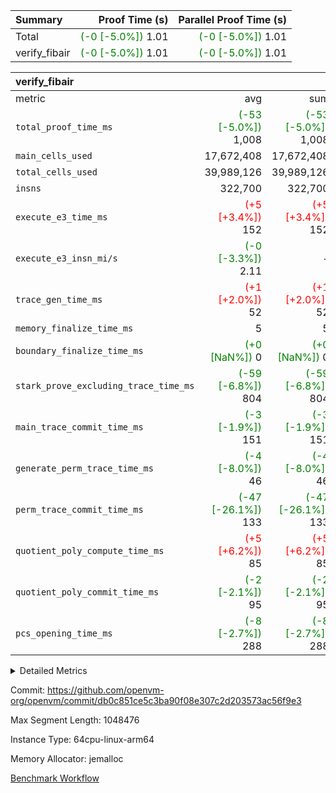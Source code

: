 | Summary | Proof Time (s) | Parallel Proof Time (s) |
|:---|---:|---:|
| Total | <span style='color: green'>(-0 [-5.0%])</span> 1.01 | <span style='color: green'>(-0 [-5.0%])</span> 1.01 |
| verify_fibair | <span style='color: green'>(-0 [-5.0%])</span> 1.01 | <span style='color: green'>(-0 [-5.0%])</span> 1.01 |


| verify_fibair |||||
|:---|---:|---:|---:|---:|
|metric|avg|sum|max|min|
| `total_proof_time_ms ` | <span style='color: green'>(-53 [-5.0%])</span> 1,008 | <span style='color: green'>(-53 [-5.0%])</span> 1,008 | <span style='color: green'>(-53 [-5.0%])</span> 1,008 | <span style='color: green'>(-53 [-5.0%])</span> 1,008 |
| `main_cells_used     ` |  17,672,408 |  17,672,408 |  17,672,408 |  17,672,408 |
| `total_cells_used    ` |  39,989,126 |  39,989,126 |  39,989,126 |  39,989,126 |
| `insns               ` |  322,700 |  322,700 |  322,700 |  322,700 |
| `execute_e3_time_ms  ` | <span style='color: red'>(+5 [+3.4%])</span> 152 | <span style='color: red'>(+5 [+3.4%])</span> 152 | <span style='color: red'>(+5 [+3.4%])</span> 152 | <span style='color: red'>(+5 [+3.4%])</span> 152 |
| `execute_e3_insn_mi/s` | <span style='color: green'>(-0 [-3.3%])</span> 2.11 | -          | <span style='color: green'>(-0 [-3.3%])</span> 2.11 | <span style='color: green'>(-0 [-3.3%])</span> 2.11 |
| `trace_gen_time_ms   ` | <span style='color: red'>(+1 [+2.0%])</span> 52 | <span style='color: red'>(+1 [+2.0%])</span> 52 | <span style='color: red'>(+1 [+2.0%])</span> 52 | <span style='color: red'>(+1 [+2.0%])</span> 52 |
| `memory_finalize_time_ms` |  5 |  5 |  5 |  5 |
| `boundary_finalize_time_ms` | <span style='color: green'>(+0 [NaN%])</span> 0 | <span style='color: green'>(+0 [NaN%])</span> 0 | <span style='color: green'>(+0 [NaN%])</span> 0 | <span style='color: green'>(+0 [NaN%])</span> 0 |
| `stark_prove_excluding_trace_time_ms` | <span style='color: green'>(-59 [-6.8%])</span> 804 | <span style='color: green'>(-59 [-6.8%])</span> 804 | <span style='color: green'>(-59 [-6.8%])</span> 804 | <span style='color: green'>(-59 [-6.8%])</span> 804 |
| `main_trace_commit_time_ms` | <span style='color: green'>(-3 [-1.9%])</span> 151 | <span style='color: green'>(-3 [-1.9%])</span> 151 | <span style='color: green'>(-3 [-1.9%])</span> 151 | <span style='color: green'>(-3 [-1.9%])</span> 151 |
| `generate_perm_trace_time_ms` | <span style='color: green'>(-4 [-8.0%])</span> 46 | <span style='color: green'>(-4 [-8.0%])</span> 46 | <span style='color: green'>(-4 [-8.0%])</span> 46 | <span style='color: green'>(-4 [-8.0%])</span> 46 |
| `perm_trace_commit_time_ms` | <span style='color: green'>(-47 [-26.1%])</span> 133 | <span style='color: green'>(-47 [-26.1%])</span> 133 | <span style='color: green'>(-47 [-26.1%])</span> 133 | <span style='color: green'>(-47 [-26.1%])</span> 133 |
| `quotient_poly_compute_time_ms` | <span style='color: red'>(+5 [+6.2%])</span> 85 | <span style='color: red'>(+5 [+6.2%])</span> 85 | <span style='color: red'>(+5 [+6.2%])</span> 85 | <span style='color: red'>(+5 [+6.2%])</span> 85 |
| `quotient_poly_commit_time_ms` | <span style='color: green'>(-2 [-2.1%])</span> 95 | <span style='color: green'>(-2 [-2.1%])</span> 95 | <span style='color: green'>(-2 [-2.1%])</span> 95 | <span style='color: green'>(-2 [-2.1%])</span> 95 |
| `pcs_opening_time_ms ` | <span style='color: green'>(-8 [-2.7%])</span> 288 | <span style='color: green'>(-8 [-2.7%])</span> 288 | <span style='color: green'>(-8 [-2.7%])</span> 288 | <span style='color: green'>(-8 [-2.7%])</span> 288 |



<details>
<summary>Detailed Metrics</summary>

|  | verify_program_compile_ms | total_cells | stark_prove_excluding_trace_time_ms | quotient_poly_compute_time_ms | quotient_poly_commit_time_ms | perm_trace_commit_time_ms | pcs_opening_time_ms | main_trace_commit_time_ms | app proof_time_ms |
| --- | --- | --- | --- | --- | --- | --- | --- | --- |
|  | 7 | 65,536 | 36 | 1 | 6 | 0 | 20 | 7 | 2,096 | 

| air_name | rows | quotient_deg | main_cols | interactions | constraints | cells |
| --- | --- | --- | --- | --- | --- | --- |
| AccessAdapterAir<2> |  | 2 |  | 5 | 12 |  | 
| AccessAdapterAir<4> |  | 2 |  | 5 | 12 |  | 
| AccessAdapterAir<8> |  | 2 |  | 5 | 12 |  | 
| FibonacciAir | 32,768 | 1 | 2 |  | 5 | 65,536 | 
| FriReducedOpeningAir |  | 2 |  | 39 | 71 |  | 
| JalRangeCheckAir |  | 2 |  | 9 | 14 |  | 
| NativePoseidon2Air<BabyBearParameters>, 1> |  | 2 |  | 136 | 572 |  | 
| PhantomAir |  | 2 |  | 3 | 5 |  | 
| ProgramAir |  | 1 |  | 1 | 4 |  | 
| VariableRangeCheckerAir |  | 1 |  | 1 | 4 |  | 
| VmAirWrapper<AluNativeAdapterAir, FieldArithmeticCoreAir> |  | 2 |  | 15 | 27 |  | 
| VmAirWrapper<BranchNativeAdapterAir, BranchEqualCoreAir<1> |  | 2 |  | 11 | 25 |  | 
| VmAirWrapper<NativeAdapterAir<2, 0>, PublicValuesCoreAir> |  | 2 |  | 11 | 29 |  | 
| VmAirWrapper<NativeLoadStoreAdapterAir<1>, NativeLoadStoreCoreAir<1> |  | 2 |  | 15 | 20 |  | 
| VmAirWrapper<NativeLoadStoreAdapterAir<4>, NativeLoadStoreCoreAir<4> |  | 2 |  | 15 | 20 |  | 
| VmAirWrapper<NativeVectorizedAdapterAir<4>, FieldExtensionCoreAir> |  | 2 |  | 15 | 27 |  | 
| VmConnectorAir |  | 2 |  | 5 | 11 |  | 
| VolatileBoundaryAir |  | 2 |  | 7 | 19 |  | 

| group | trace_gen_time_ms | total_proof_time_ms | total_cells_used | total_cells | system_trace_gen_time_ms | stark_prove_excluding_trace_time_ms | single_trace_gen_time_ms | quotient_poly_compute_time_ms | quotient_poly_commit_time_ms | perm_trace_commit_time_ms | pcs_opening_time_ms | memory_finalize_time_ms | main_trace_commit_time_ms | main_cells_used | insns | generate_perm_trace_time_ms | fri.log_blowup | execute_e3_time_ms | execute_e3_insn_mi/s | boundary_finalize_time_ms |
| --- | --- | --- | --- | --- | --- | --- | --- | --- | --- | --- | --- | --- | --- | --- | --- | --- | --- | --- | --- | --- |
| verify_fibair | 52 | 1,008 | 39,989,126 | 62,474,410 | 52 | 804 | 2 | 85 | 95 | 133 | 288 | 5 | 151 | 17,672,408 | 322,700 | 46 | 1 | 152 | 2.11 | 0 | 

| group | air_name | rows | prep_cols | perm_cols | main_cols | cells |
| --- | --- | --- | --- | --- | --- | --- |
| verify_fibair | AccessAdapterAir<2> | 131,072 |  | 16 | 11 | 3,538,944 | 
| verify_fibair | AccessAdapterAir<4> | 65,536 |  | 16 | 13 | 1,900,544 | 
| verify_fibair | AccessAdapterAir<8> | 128 |  | 16 | 17 | 4,224 | 
| verify_fibair | FriReducedOpeningAir | 2,048 |  | 84 | 27 | 227,328 | 
| verify_fibair | JalRangeCheckAir | 32,768 |  | 28 | 12 | 1,310,720 | 
| verify_fibair | NativePoseidon2Air<BabyBearParameters>, 1> | 32,768 |  | 312 | 398 | 23,265,280 | 
| verify_fibair | PhantomAir | 16,384 |  | 12 | 6 | 294,912 | 
| verify_fibair | ProgramAir | 8,192 |  | 8 | 10 | 147,456 | 
| verify_fibair | VariableRangeCheckerAir | 262,144 | 2 | 8 | 1 | 2,359,296 | 
| verify_fibair | VmAirWrapper<AluNativeAdapterAir, FieldArithmeticCoreAir> | 262,144 |  | 36 | 29 | 17,039,360 | 
| verify_fibair | VmAirWrapper<BranchNativeAdapterAir, BranchEqualCoreAir<1> | 32,768 |  | 28 | 23 | 1,671,168 | 
| verify_fibair | VmAirWrapper<NativeLoadStoreAdapterAir<1>, NativeLoadStoreCoreAir<1> | 65,536 |  | 40 | 21 | 3,997,696 | 
| verify_fibair | VmAirWrapper<NativeLoadStoreAdapterAir<4>, NativeLoadStoreCoreAir<4> | 32,768 |  | 40 | 27 | 2,195,456 | 
| verify_fibair | VmAirWrapper<NativeVectorizedAdapterAir<4>, FieldExtensionCoreAir> | 32,768 |  | 36 | 38 | 2,424,832 | 
| verify_fibair | VmConnectorAir | 2 | 1 | 16 | 5 | 42 | 
| verify_fibair | VolatileBoundaryAir | 65,536 |  | 20 | 12 | 2,097,152 | 

| group | trace_height_constraint | weighted_sum | threshold |
| --- | --- | --- | --- |
| verify_fibair | 0 | 1,085,444 | 2,013,265,921 | 
| verify_fibair | 1 | 5,411,200 | 2,013,265,921 | 
| verify_fibair | 2 | 542,722 | 2,013,265,921 | 
| verify_fibair | 3 | 5,476,612 | 2,013,265,921 | 
| verify_fibair | 4 | 65,536 | 2,013,265,921 | 
| verify_fibair | 5 | 12,851,850 | 2,013,265,921 | 

| trace_height_constraint | threshold |
| --- | --- |
| 0 | 2,013,265,921 | 

</details>


Commit: https://github.com/openvm-org/openvm/commit/db0c851ce5c3ba90f08e307c2d203573ac56f9e3

Max Segment Length: 1048476

Instance Type: 64cpu-linux-arm64

Memory Allocator: jemalloc

[Benchmark Workflow](https://github.com/openvm-org/openvm/actions/runs/16765279983)
